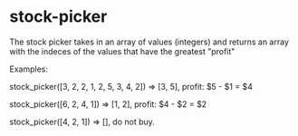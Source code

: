 # stock-picker
The stock picker takes in an array of values (integers) and returns an array
with the indeces of the values that have the greatest "profit"

Examples:

stock_picker([3, 2, 2, 1, 2, 5, 3, 4, 2])
=> [3, 5], profit: $5 - $1 = $4

stock_picker([6, 2, 4, 1])
=> [1, 2], profit: $4 - $2 = $2

stock_picker([4, 2, 1])
=> [], do not buy.